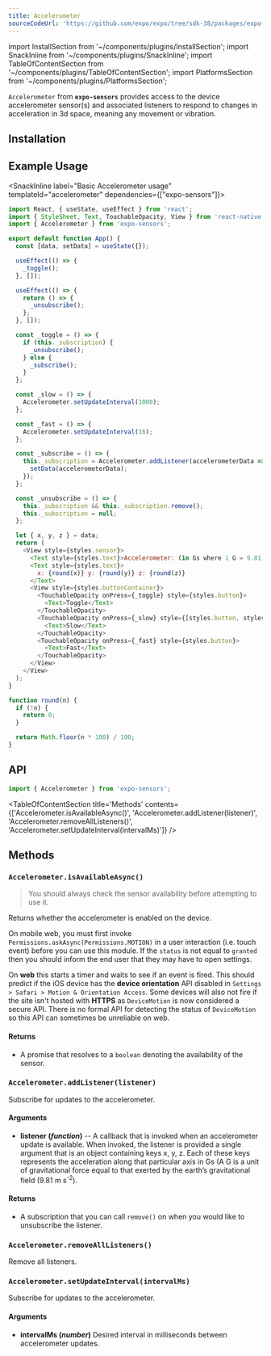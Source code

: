 ```yaml
---
title: Accelerometer
sourceCodeUrl: 'https://github.com/expo/expo/tree/sdk-38/packages/expo-sensors'
---
```


import InstallSection from '~/components/plugins/InstallSection';
import SnackInline from '~/components/plugins/SnackInline';
import TableOfContentSection from '~/components/plugins/TableOfContentSection';
import PlatformsSection from '~/components/plugins/PlatformsSection';

`Accelerometer` from **`expo-sensors`** provides access to the device accelerometer sensor(s) and associated listeners to respond to changes in acceleration in 3d space, meaning any movement or vibration.

<PlatformsSection android emulator ios web />

## Installation

<InstallSection packageName="expo-sensors" />

## Example Usage

<SnackInline label="Basic Accelerometer usage" templateId="accelerometer" dependencies={["expo-sensors"]}>

```js
import React, { useState, useEffect } from 'react';
import { StyleSheet, Text, TouchableOpacity, View } from 'react-native';
import { Accelerometer } from 'expo-sensors';

export default function App() {
  const [data, setData] = useState({});

  useEffect(() => {
    _toggle();
  }, []);

  useEffect(() => {
    return () => {
      _unsubscribe();
    };
  }, []);

  const _toggle = () => {
    if (this._subscription) {
      _unsubscribe();
    } else {
      _subscribe();
    }
  };

  const _slow = () => {
    Accelerometer.setUpdateInterval(1000);
  };

  const _fast = () => {
    Accelerometer.setUpdateInterval(16);
  };

  const _subscribe = () => {
    this._subscription = Accelerometer.addListener(accelerometerData => {
      setData(accelerometerData);
    });
  };

  const _unsubscribe = () => {
    this._subscription && this._subscription.remove();
    this._subscription = null;
  };

  let { x, y, z } = data;
  return (
    <View style={styles.sensor}>
      <Text style={styles.text}>Accelerometer: (in Gs where 1 G = 9.81 m s^-2)</Text>
      <Text style={styles.text}>
        x: {round(x)} y: {round(y)} z: {round(z)}
      </Text>
      <View style={styles.buttonContainer}>
        <TouchableOpacity onPress={_toggle} style={styles.button}>
          <Text>Toggle</Text>
        </TouchableOpacity>
        <TouchableOpacity onPress={_slow} style={[styles.button, styles.middleButton]}>
          <Text>Slow</Text>
        </TouchableOpacity>
        <TouchableOpacity onPress={_fast} style={styles.button}>
          <Text>Fast</Text>
        </TouchableOpacity>
      </View>
    </View>
  );
}

function round(n) {
  if (!n) {
    return 0;
  }

  return Math.floor(n * 100) / 100;
}
```

</SnackInline>

## API

```js
import { Accelerometer } from 'expo-sensors';
```

<TableOfContentSection title='Methods' contents={['Accelerometer.isAvailableAsync()', 'Accelerometer.addListener(listener)', 'Accelerometer.removeAllListeners()', 'Accelerometer.setUpdateInterval(intervalMs)']} />

## Methods

### `Accelerometer.isAvailableAsync()`

> You should always check the sensor availability before attempting to use it.

Returns whether the accelerometer is enabled on the device.

On mobile web, you must first invoke `Permissions.askAsync(Permissions.MOTION)` in a user interaction (i.e. touch event) before you can use this module. If the `status` is not equal to `granted` then you should inform the end user that they may have to open settings.

On **web** this starts a timer and waits to see if an event is fired. This should predict if the iOS device has the **device orientation** API disabled in `Settings > Safari > Motion & Orientation Access`. Some devices will also not fire if the site isn't hosted with **HTTPS** as `DeviceMotion` is now considered a secure API. There is no formal API for detecting the status of `DeviceMotion` so this API can sometimes be unreliable on web.

#### Returns

- A promise that resolves to a `boolean` denoting the availability of the sensor.

### `Accelerometer.addListener(listener)`

Subscribe for updates to the accelerometer.

#### Arguments

- **listener (_function_)** -- A callback that is invoked when an
  accelerometer update is available. When invoked, the listener is
  provided a single argument that is an object containing keys x, y,
  z. Each of these keys represents the acceleration along that particular axis in Gs (A G is a unit of gravitational force equal to that exerted by the earth’s gravitational field (9.81 m s<sup>-2</sup>).

#### Returns

- A subscription that you can call `remove()` on when you
  would like to unsubscribe the listener.

### `Accelerometer.removeAllListeners()`

Remove all listeners.

### `Accelerometer.setUpdateInterval(intervalMs)`

Subscribe for updates to the accelerometer.

#### Arguments

- **intervalMs (_number_)** Desired interval in milliseconds between
  accelerometer updates.

#

